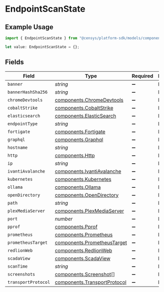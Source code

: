 # EndpointScanState

## Example Usage

```typescript
import { EndpointScanState } from "@censys/platform-sdk/models/components";

let value: EndpointScanState = {};
```

## Fields

| Field                                                                        | Type                                                                         | Required                                                                     | Description                                                                  |
| ---------------------------------------------------------------------------- | ---------------------------------------------------------------------------- | ---------------------------------------------------------------------------- | ---------------------------------------------------------------------------- |
| `banner`                                                                     | *string*                                                                     | :heavy_minus_sign:                                                           | N/A                                                                          |
| `bannerHashSha256`                                                           | *string*                                                                     | :heavy_minus_sign:                                                           | N/A                                                                          |
| `chromeDevtools`                                                             | [components.ChromeDevtools](../../models/components/chromedevtools.md)       | :heavy_minus_sign:                                                           | N/A                                                                          |
| `cobaltStrike`                                                               | [components.CobaltStrike](../../models/components/cobaltstrike.md)           | :heavy_minus_sign:                                                           | N/A                                                                          |
| `elasticsearch`                                                              | [components.ElasticSearch](../../models/components/elasticsearch.md)         | :heavy_minus_sign:                                                           | N/A                                                                          |
| `endpointType`                                                               | *string*                                                                     | :heavy_minus_sign:                                                           | N/A                                                                          |
| `fortigate`                                                                  | [components.Fortigate](../../models/components/fortigate.md)                 | :heavy_minus_sign:                                                           | N/A                                                                          |
| `graphql`                                                                    | [components.Graphql](../../models/components/graphql.md)                     | :heavy_minus_sign:                                                           | N/A                                                                          |
| `hostname`                                                                   | *string*                                                                     | :heavy_minus_sign:                                                           | N/A                                                                          |
| `http`                                                                       | [components.Http](../../models/components/http.md)                           | :heavy_minus_sign:                                                           | N/A                                                                          |
| `ip`                                                                         | *string*                                                                     | :heavy_minus_sign:                                                           | N/A                                                                          |
| `ivantiAvalanche`                                                            | [components.IvantiAvalanche](../../models/components/ivantiavalanche.md)     | :heavy_minus_sign:                                                           | N/A                                                                          |
| `kubernetes`                                                                 | [components.Kubernetes](../../models/components/kubernetes.md)               | :heavy_minus_sign:                                                           | N/A                                                                          |
| `ollama`                                                                     | [components.Ollama](../../models/components/ollama.md)                       | :heavy_minus_sign:                                                           | N/A                                                                          |
| `openDirectory`                                                              | [components.OpenDirectory](../../models/components/opendirectory.md)         | :heavy_minus_sign:                                                           | N/A                                                                          |
| `path`                                                                       | *string*                                                                     | :heavy_minus_sign:                                                           | N/A                                                                          |
| `plexMediaServer`                                                            | [components.PlexMediaServer](../../models/components/plexmediaserver.md)     | :heavy_minus_sign:                                                           | N/A                                                                          |
| `port`                                                                       | *number*                                                                     | :heavy_minus_sign:                                                           | N/A                                                                          |
| `pprof`                                                                      | [components.Pprof](../../models/components/pprof.md)                         | :heavy_minus_sign:                                                           | N/A                                                                          |
| `prometheus`                                                                 | [components.Prometheus](../../models/components/prometheus.md)               | :heavy_minus_sign:                                                           | N/A                                                                          |
| `prometheusTarget`                                                           | [components.PrometheusTarget](../../models/components/prometheustarget.md)   | :heavy_minus_sign:                                                           | N/A                                                                          |
| `redlionWeb`                                                                 | [components.RedlionWeb](../../models/components/redlionweb.md)               | :heavy_minus_sign:                                                           | N/A                                                                          |
| `scadaView`                                                                  | [components.ScadaView](../../models/components/scadaview.md)                 | :heavy_minus_sign:                                                           | N/A                                                                          |
| `scanTime`                                                                   | *string*                                                                     | :heavy_minus_sign:                                                           | N/A                                                                          |
| `screenshots`                                                                | [components.Screenshot](../../models/components/screenshot.md)[]             | :heavy_minus_sign:                                                           | N/A                                                                          |
| `transportProtocol`                                                          | [components.TransportProtocol](../../models/components/transportprotocol.md) | :heavy_minus_sign:                                                           | N/A                                                                          |